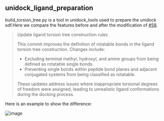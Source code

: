 <h2>unidock_ligand_preparation</h2>
<p>build_torsion_tree.py is a tool in unidock_tools used to prepare the unidock sdf.Here we compare the features before and after the modification of <a href='https://github.com/dptech-corp/Uni-Dock/pull/58'>#58</a>.</p>

<blockquote cite="https://www.huxley.net/bnw/four.html](https://github.com/dptech-corp/Uni-Dock/pull/58">
<p>Update ligand torsion tree construction rules</p>

<p>This commit improves the definition of rotatable bonds in the ligand torsion tree construction. Changes include:</p>
<ul>
    <li>Excluding terminal methyl, hydroxyl, and amine groups from being defined as rotatable single bonds.</li>
    <li>Preventing single bonds within peptide bond planes and adjacent conjugated systems from being classified as rotatable.</li>
</ul>
<p>These updates address issues where inappropriate torsional degrees of freedom were assigned, leading to unrealistic ligand conformations during the docking process.</p>
</blockquote>
<p>Here is an example to show the difference:</p>

![image](https://github.com/gkxiao/unidock_ligand_preparation/blob/main/build_tree_58_rev.jpg)
